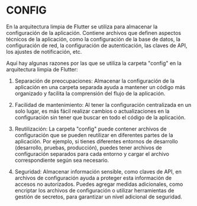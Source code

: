 # CONFIG

En la arquitectura limpia de Flutter se utiliza para almacenar la configuración de la aplicación. Contiene archivos que definen aspectos técnicos de la aplicación, como la configuración de la base de datos, la configuración de red, la configuración de autenticación, las claves de API, los ajustes de notificación, etc.

Aquí hay algunas razones por las que se utiliza la carpeta "config" en la arquitectura limpia de Flutter:

1. Separación de preocupaciones: Almacenar la configuración de la aplicación en una carpeta separada ayuda a mantener un código más organizado y facilita la comprensión del flujo de la aplicación.

2. Facilidad de mantenimiento: Al tener la configuración centralizada en un solo lugar, es más fácil realizar cambios o actualizaciones en la configuración sin tener que buscar en todo el código de la aplicación.

3. Reutilización: La carpeta "config" puede contener archivos de configuración que se pueden reutilizar en diferentes partes de la aplicación. Por ejemplo, si tienes diferentes entornos de desarrollo (desarrollo, pruebas, producción), puedes tener archivos de configuración separados para cada entorno y cargar el archivo correspondiente según sea necesario.

4. Seguridad: Almacenar información sensible, como claves de API, en archivos de configuración ayuda a proteger esta información de accesos no autorizados. Puedes agregar medidas adicionales, como encriptar los archivos de configuración o utilizar herramientas de gestión de secretos, para garantizar un nivel adicional de seguridad.